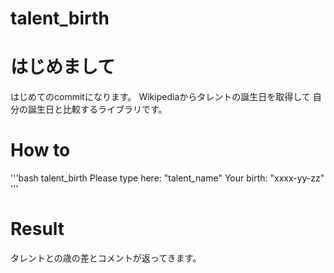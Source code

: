 # talent_birth

# はじめまして
はじめてのcommitになります。
Wikipediaからタレントの誕生日を取得して
自分の誕生日と比較するライブラリです。

# How to
'''bash
talent_birth
Please type here: "talent_name"
Your birth: "xxxx-yy-zz"
'''

# Result
タレントとの歳の差とコメントが返ってきます。

